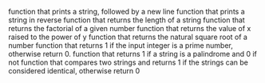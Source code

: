 function that prints a string, followed by a new line
function that prints a string in reverse
function that returns the length of a string
function that returns the factorial of a given number
function that returns the value of x raised to the power of y
function that returns the natural square root of a number
function that returns 1 if the input integer is a prime number, otherwise return 0.
function that returns 1 if a string is a palindrome and 0 if not
function that compares two strings and returns 1 if the strings can be considered identical, otherwise return 0
